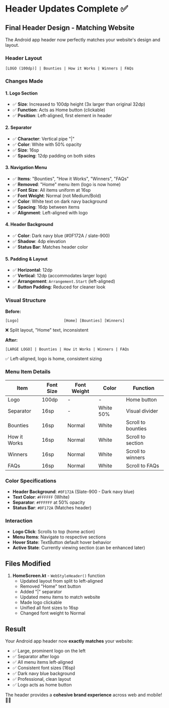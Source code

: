 # Header Updates Complete ✅

## Final Header Design - Matching Website

The Android app header now perfectly matches your website's design and layout.

### Header Layout

```
[LOGO (100dp)] | Bounties | How it Works | Winners | FAQs
```

### Changes Made

#### 1. Logo Section
- ✅ **Size**: Increased to 100dp height (3x larger than original 32dp)
- ✅ **Function**: Acts as Home button (clickable)
- ✅ **Position**: Left-aligned, first element in header

#### 2. Separator
- ✅ **Character**: Vertical pipe "|"
- ✅ **Color**: White with 50% opacity
- ✅ **Size**: 16sp
- ✅ **Spacing**: 12dp padding on both sides

#### 3. Navigation Menu
- ✅ **Items**: "Bounties", "How it Works", "Winners", "FAQs"
- ✅ **Removed**: "Home" menu item (logo is now home)
- ✅ **Font Size**: All items uniform at 16sp
- ✅ **Font Weight**: Normal (not Medium/Bold)
- ✅ **Color**: White text on dark navy background
- ✅ **Spacing**: 16dp between items
- ✅ **Alignment**: Left-aligned with logo

#### 4. Header Background
- ✅ **Color**: Dark navy blue (#0F172A / slate-900)
- ✅ **Shadow**: 4dp elevation
- ✅ **Status Bar**: Matches header color

#### 5. Padding & Layout
- ✅ **Horizontal**: 12dp
- ✅ **Vertical**: 12dp (accommodates larger logo)
- ✅ **Arrangement**: `Arrangement.Start` (left-aligned)
- ✅ **Button Padding**: Reduced for cleaner look

### Visual Structure

**Before:**
```
[Logo]                    [Home] [Bounties] [Winners]
```
❌ Split layout, "Home" text, inconsistent

**After:**
```
[LARGE LOGO] | Bounties | How it Works | Winners | FAQs
```
✅ Left-aligned, logo is home, consistent sizing

### Menu Item Details

| Item | Font Size | Font Weight | Color | Function |
|------|-----------|-------------|-------|----------|
| Logo | 100dp | - | - | Home button |
| Separator | 16sp | - | White 50% | Visual divider |
| Bounties | 16sp | Normal | White | Scroll to bounties |
| How it Works | 16sp | Normal | White | Scroll to section |
| Winners | 16sp | Normal | White | Scroll to winners |
| FAQs | 16sp | Normal | White | Scroll to FAQs |

### Color Specifications

- **Header Background**: `#0F172A` (Slate-900 - Dark navy blue)
- **Text Color**: `#FFFFFF` (White)
- **Separator**: `#FFFFFF` at 50% opacity
- **Status Bar**: `#0F172A` (Matches header)

### Interaction

- **Logo Click**: Scrolls to top (home action)
- **Menu Items**: Navigate to respective sections
- **Hover State**: TextButton default hover behavior
- **Active State**: Currently viewing section (can be enhanced later)

## Files Modified

1. **HomeScreen.kt** - `WebStyleHeader()` function
   - Updated layout from split to left-aligned
   - Removed "Home" text button
   - Added "|" separator
   - Updated menu items to match website
   - Made logo clickable
   - Unified all font sizes to 16sp
   - Changed font weight to Normal

## Result

Your Android app header now **exactly matches** your website:
- ✅ Large, prominent logo on the left
- ✅ Separator after logo
- ✅ All menu items left-aligned
- ✅ Consistent font sizes (16sp)
- ✅ Dark navy blue background
- ✅ Professional, clean layout
- ✅ Logo acts as home button

The header provides a **cohesive brand experience** across web and mobile! 🎨📱



